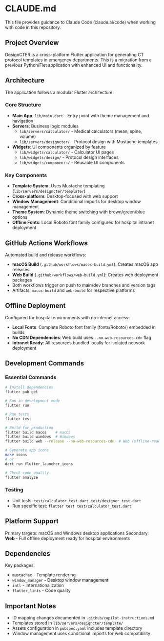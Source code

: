 # CLAUDE.md

This file provides guidance to Claude Code (claude.ai/code) when working with code in this repository.

## Project Overview

DesignCTER is a cross-platform Flutter application for generating CT protocol templates in emergency departments. This is a migration from a previous Python/Flet application with enhanced UI and functionality.

## Architecture

The application follows a modular Flutter architecture:

### Core Structure
- **Main App**: `lib/main.dart` - Entry point with theme management and navigation
- **Servers**: Business logic modules
  - `lib/servers/calculator/` - Medical calculators (mean, spine, volume)
  - `lib/servers/designcter/` - Protocol design with Mustache templates
- **Widgets**: UI components organized by feature
  - `lib/widgets/calculator/` - Calculator UI pages
  - `lib/widgets/design/` - Protocol design interfaces
  - `lib/widgets/components/` - Reusable UI components

### Key Components
- **Template System**: Uses Mustache templating (`lib/servers/designcter/template/`)
- **Cross-platform**: Desktop-focused with web support
- **Window Management**: Conditional imports for desktop window management
- **Theme System**: Dynamic theme switching with brown/green/blue options
- **Offline Fonts**: Local Roboto font family configured for hospital intranet deployment

## GitHub Actions Workflows

Automated build and release workflows:
- **macOS Build** (`.github/workflows/macos-build.yml`): Creates macOS app releases
- **Web Build** (`.github/workflows/web-build.yml`): Creates web deployment packages
- Both workflows trigger on push to main/dev branches and version tags
- Artifacts: `macos-build` and `web-build` for respective platforms

## Offline Deployment

Configured for hospital environments with no internet access:
- **Local Fonts**: Complete Roboto font family (fonts/Roboto/) embedded in builds
- **No CDN Dependencies**: Web build uses `--no-web-resources-cdn` flag  
- **Intranet Ready**: All resources bundled locally for isolated network deployment

## Development Commands

### Essential Commands
```bash
# Install dependencies
flutter pub get

# Run in development mode
flutter run

# Run tests
flutter test

# Build for production
flutter build macos    # macOS
flutter build windows  # Windows
flutter build web --release --no-web-resources-cdn  # Web (offline-ready)

# Generate app icons
make icons
# or
dart run flutter_launcher_icons

# Check code quality
flutter analyze
```

### Testing
- Unit tests: `test/calculator_test.dart`, `test/designer_test.dart`
- Run specific test: `flutter test test/calculator_test.dart`

## Platform Support

Primary targets: macOS and Windows desktop applications
Secondary: **Web** - Full offline deployment ready for hospital environments

## Dependencies

Key packages:
- `mustachex` - Template rendering
- `window_manager` - Desktop window management
- `intl` - Internationalization
- `flutter_lints` - Code quality

## Important Notes

- ID mapping changes documented in `.github/copilot-instructions.md`
- Templates stored in `lib/servers/designcter/template/`
- Assets configuration in `pubspec.yaml` includes template directory
- Window management uses conditional imports for web compatibility
